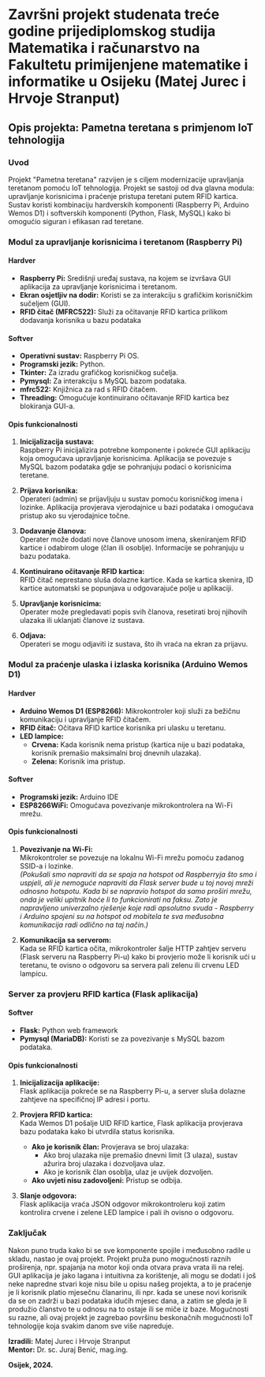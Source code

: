 # Završni projekt studenata treće godine prijediplomskog studija Matematika i računarstvo na Fakultetu primijenjene matematike i informatike u Osijeku (Matej Jurec i Hrvoje Stranput)

## **Opis projekta: Pametna teretana s primjenom IoT tehnologija**

### **Uvod**

Projekt "Pametna teretana" razvijen je s ciljem modernizacije upravljanja teretanom pomoću IoT tehnologija. Projekt se sastoji od dva glavna modula: upravljanje korisnicima i praćenje pristupa teretani putem RFID kartica. Sustav koristi kombinaciju hardverskih komponenti (Raspberry Pi, Arduino Wemos D1) i softverskih komponenti (Python, Flask, MySQL) kako bi omogućio siguran i efikasan rad teretane.

### **Modul za upravljanje korisnicima i teretanom (Raspberry Pi)**

#### **Hardver**
- **Raspberry Pi:** Središnji uređaj sustava, na kojem se izvršava GUI aplikacija za upravljanje korisnicima i teretanom.
- **Ekran osjetljiv na dodir:** Koristi se za interakciju s grafičkim korisničkim sučeljem (GUI).
- **RFID čitač (MFRC522):** Služi za očitavanje RFID kartica prilikom dodavanja korisnika u bazu podataka

#### **Softver**
- **Operativni sustav:** Raspberry Pi OS.
- **Programski jezik:** Python.
- **Tkinter:** Za izradu grafičkog korisničkog sučelja.
- **Pymysql:** Za interakciju s MySQL bazom podataka.
- **mfrc522:** Knjižnica za rad s RFID čitačem.
- **Threading:** Omogućuje kontinuirano očitavanje RFID kartica bez blokiranja GUI-a.

#### **Opis funkcionalnosti**

1. **Inicijalizacija sustava:**  
   Raspberry Pi inicijalizira potrebne komponente i pokreće GUI aplikaciju koja omogućava upravljanje korisnicima. Aplikacija se povezuje s MySQL bazom podataka gdje se pohranjuju podaci o korisnicima teretane.

2. **Prijava korisnika:**  
   Operateri (admin) se prijavljuju u sustav pomoću korisničkog imena i lozinke. Aplikacija provjerava vjerodajnice u bazi podataka i omogućava pristup ako su vjerodajnice točne.

3. **Dodavanje članova:**  
   Operater može dodati nove članove unosom imena, skeniranjem RFID kartice i odabirom uloge (član ili osoblje). Informacije se pohranjuju u bazu podataka.

4. **Kontinuirano očitavanje RFID kartica:**  
   RFID čitač neprestano sluša dolazne kartice. Kada se kartica skenira, ID kartice automatski se popunjava u odgovarajuće polje u aplikaciji.

5. **Upravljanje korisnicima:**  
   Operater može pregledavati popis svih članova, resetirati broj njihovih ulazaka ili uklanjati članove iz sustava.

6. **Odjava:**  
   Operateri se mogu odjaviti iz sustava, što ih vraća na ekran za prijavu.

### **Modul za praćenje ulaska i izlaska korisnika (Arduino Wemos D1)**

#### **Hardver**
- **Arduino Wemos D1 (ESP8266):** Mikrokontroler koji služi za bežičnu komunikaciju i upravljanje RFID čitačem.
- **RFID čitač:** Očitava RFID kartice korisnika pri ulasku u teretanu.
- **LED lampice:**  
  - **Crvena:** Kada korisnik nema pristup (kartica nije u bazi podataka, korisnik premašio maksimalni broj dnevnih ulazaka).
  - **Zelena:** Korisnik ima pristup.

#### **Softver**
- **Programski jezik:** Arduino IDE
- **ESP8266WiFi:** Omogućava povezivanje mikrokontrolera na Wi-Fi mrežu.

#### **Opis funkcionalnosti**

1. **Povezivanje na Wi-Fi:**  
   Mikrokontroler se povezuje na lokalnu Wi-Fi mrežu pomoću zadanog SSID-a i lozinke.  
   *(Pokušali smo napraviti da se spaja na hotspot od Raspberryja što smo i uspjeli, ali je nemoguće napraviti da Flask server bude u toj novoj mreži odnosno hotspotu. Kada bi se napravio hotspot da samo proširi mrežu, onda je veliki upitnik hoće li to funkcionirati na faksu. Zato je napravljeno univerzalno rješenje koje radi apsolutno svuda - Raspberry i Arduino spojeni su na hotspot od mobitela te sva međusobna komunikacija radi odlično na taj način.)*

2. **Komunikacija sa serverom:**  
   Kada se RFID kartica očita, mikrokontroler šalje HTTP zahtjev serveru (Flask serveru na Raspberry Pi-u) kako bi provjerio može li korisnik ući u teretanu, te ovisno o odgovoru sa servera pali zelenu ili crvenu LED lampicu.

### **Server za provjeru RFID kartica (Flask aplikacija)**

#### **Softver**
- **Flask:** Python web framework
- **Pymysql (MariaDB):** Koristi se za povezivanje s MySQL bazom podataka.

#### **Opis funkcionalnosti**

1. **Inicijalizacija aplikacije:**  
   Flask aplikacija pokreće se na Raspberry Pi-u, a server sluša dolazne zahtjeve na specifičnoj IP adresi i portu.

2. **Provjera RFID kartica:**  
   Kada Wemos D1 pošalje UID RFID kartice, Flask aplikacija provjerava bazu podataka kako bi utvrdila status korisnika.  
   - **Ako je korisnik član:** Provjerava se broj ulazaka:
     - Ako broj ulazaka nije premašio dnevni limit (3 ulaza), sustav ažurira broj ulazaka i dozvoljava ulaz.
     - Ako je korisnik član osoblja, ulaz je uvijek dozvoljen.
   - **Ako uvjeti nisu zadovoljeni:** Pristup se odbija.

3. **Slanje odgovora:**  
   Flask aplikacija vraća JSON odgovor mikrokontroleru koji zatim kontrolira crvene i zelene LED lampice i pali ih ovisno o odgovoru.

### **Zaključak**

Nakon puno truda kako bi se sve komponente spojile i međusobno radile u skladu, nastao je ovaj projekt. Projekt pruža puno mogućnosti raznih proširenja, npr. spajanja na motor koji onda otvara prava vrata ili na relej. GUI aplikacija je jako lagana i intuitivna za korištenje, ali mogu se dodati i još neke napredne stvari koje nisu bile u opisu našeg projekta, a to je praćenje je li korisnik platio mjesečnu članarinu, ili npr. kada se unese novi korisnik da se on zadrži u bazi podataka idućih mjesec dana, a zatim se gleda je li produžio članstvo te u odnosu na to ostaje ili se miče iz baze. Mogućnosti su razne, ali ovaj projekt je zagrebao površinu beskonačnih mogućnosti IoT tehnologije koja svakim danom sve više napreduje.

**Izradili:** Matej Jurec i Hrvoje Stranput  
**Mentor:** Dr. sc. Juraj Benić, mag.ing.

**Osijek, 2024.**
